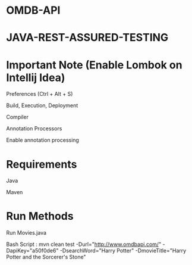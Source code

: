 # OMDB-API
# JAVA-REST-ASSURED-TESTING

# Important Note (Enable Lombok on Intellij Idea)
Preferences (Ctrl + Alt + S)

Build, Execution, Deployment

Compiler

Annotation Processors

Enable annotation processing


# Requirements
Java

Maven

# Run Methods
Run Movies.java

Bash Script : mvn clean test -Durl="http://www.omdbapi.com/" -DapiKey="a50f0de6" -DsearchWord="Harry Potter" -DmovieTitle="Harry Potter and the Sorcerer's Stone"
